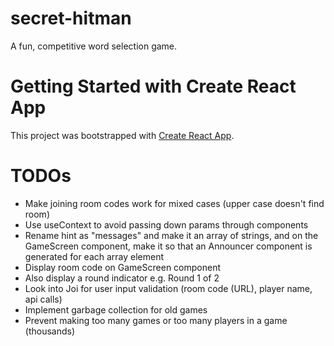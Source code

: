 # secret-hitman
A fun, competitive word selection game. 

# Getting Started with Create React App

This project was bootstrapped with [Create React App](https://github.com/facebook/create-react-app).

# TODOs
* Make joining room codes work for mixed cases (upper case doesn't find room)
* Use useContext to avoid passing down params through components
* Rename hint as "messages" and make it an array of strings, and on the GameScreen component, make it so that an Announcer component is generated for each array element
* Display room code on GameScreen component
* Also display a round indicator e.g. Round 1 of 2
* Look into Joi for user input validation (room code (URL), player name, api calls)
* Implement garbage collection for old games
* Prevent making too many games or too many players in a game (thousands)